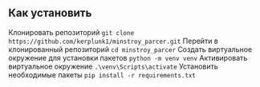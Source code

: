 ## Как установить
Клонировать репозиторий
```git clone https://github.com/kerplunk1/minstroy_parcer.git```
Перейти в клонированный репозиторий
```cd minstroy_parcer```
Создать виртуальное окружение для установки пакетов
```python -m venv venv```
Активировать виртуальное окружение
```.\venv\Scripts\activate```
Установить необходимые пакеты
```pip install -r requirements.txt```

